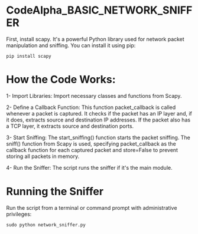 # CodeAlpha_BASIC_NETWORK_SNIFFER


First, install scapy. It's a powerful Python library used for network packet manipulation and sniffing. You can install it using pip:



```
pip install scapy
```

# How the Code Works:
1- Import Libraries: Import necessary classes and functions from Scapy.


2- Define a Callback Function: This function packet_callback is called whenever a packet is captured. It checks if the packet has an IP layer and, if it does, extracts source and destination IP addresses. If the packet also has a TCP layer, it extracts source and destination ports.


3- Start Sniffing: The start_sniffing() function starts the packet sniffing. The sniff() function from Scapy is used, specifying packet_callback as the callback function for each captured packet and store=False to prevent storing all packets in memory.


4- Run the Sniffer: The script runs the sniffer if it's the main module.
# Running the Sniffer
Run the script from a terminal or command prompt with administrative privileges:

```
sudo python network_sniffer.py
```

